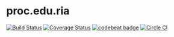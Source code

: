 # proc.edu.ria

[![Build Status](https://travis-ci.org/lagora/proc.edu.ria.svg?branch=develop)](https://travis-ci.org/lagora/proc.edu.ria) [![Coverage Status](https://coveralls.io/repos/github/lagora/proc.edu.ria/badge.svg?branch=develop)](https://coveralls.io/github/lagora/proc.edu.ria?branch=develop) [![codebeat badge](https://codebeat.co/badges/e17462cd-0b23-40c1-9fb3-273ba3f0430a)](https://codebeat.co/projects/github-com-lagora-proc-edu-ria) [![Circle CI](https://circleci.com/gh/lagora/proc.edu.ria.svg?style=svg)](https://circleci.com/gh/lagora/proc.edu.ria)
